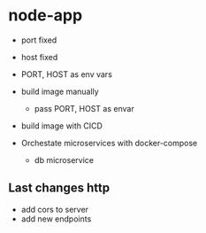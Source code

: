 # node-app

* port fixed
* host fixed

* PORT, HOST as env vars

* build image manually
    - pass PORT, HOST as envar

* build image with CICD

* Orchestate microservices with docker-compose
    - db microservice

## Last changes http
- add cors to server
- add new endpoints